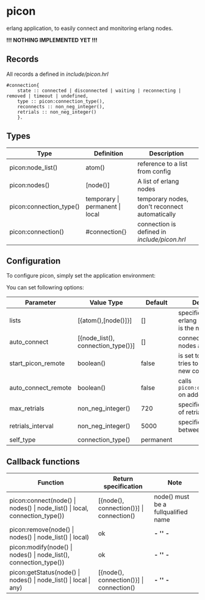 picon
=====

erlang application, to easily connect and monitoring erlang nodes.

**!!! NOTHING IMPLEMENTED YET !!!**

Records
-------

All records a defined in *include/picon.hrl*

	#connection{
		state :: connected | disconnected | waiting | reconnecting | removed | timeout | undefined,
		type :: picon:connection_type(),
		reconnects :: non_neg_integer(),
		retrials :: non_neg_integer()
		}.

Types
-----

| Type                    | Definition                              | Description                                    |
| ----------------------- | --------------------------------------- | ---------------------------------------------- |
| picon:node_list()       | atom()                                  | reference to a list from config                |
| picon:nodes()           | [node()]                                | A list of erlang nodes                         |
| picon:connection_type() | temporary &#124; permanent &#124; local | temporary nodes, don't reconnect automatically |
| picon:connection()      | #connection{}                           | connection is defined in *include/picon.hrl*   |


Configuration
-------------

To configure picon, simply set the application environment:

You can set followring options:

| Parameter           | Value Type                          | Default   | Description                                                       |
| ------------------- | ----------------------------------- | --------- | ----------------------------------------------------------------- |
| lists               | [{atom(),[node()]}]                 | []        | specified a lists of erlang nodes, atom() is the name of a list   | 
| auto_connect        | [{node_list(), connection_type()}]  | []        | connects a list of nodes a startup                                |
| start_picon_remote  | boolean()                           | false     | is set to `true` picon tries to start picon on new connect nodes  |
| auto_connect_remote | boolean()                           | false     | calls `picon:connect(local)` on added nodes                       |
| max_retrials        | non_neg_integer()                   | 720       | specified the number of retrials                                  |
| retrials_interval   | non_neg_integer()                   | 5000      | specified the break between the retrials                          |
| self_type           | connection_type()                   | permanent |                                                                   |


Callback functions
------------------

| Function                                                                                | Return specification                         | Note                                |
| --------------------------------------------------------------------------------------- | -------------------------------------------- | ----------------------------------- |
| picon:connect(node() &#124; nodes() &#124; node_list() &#124; local, connection_type()) | [{node(), connection()}] &#124; connection() | node() must be a fullqualified name |
| picon:remove(node() &#124; nodes() &#124; node_list() &#124; local)                     | ok                                           | **- '' -**                          |
| picon:modify(node() &#124; nodes() &#124; node_list(), connection_type())               | ok                                           | **- '' -**                          |
| picon:getStatus(node() &#124; nodes() &#124; node_list() &#124; local &#124; any)       | [{node(), connection()}] &#124; connection() | **- '' -**                          |

